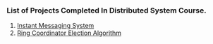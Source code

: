 ### List of Projects Completed In Distributed System Course.

1. [Instant Messaging System](https://github.com/srv89/Academic-Projects/tree/master/Distributed%20System/Instant%20Messaging%20App)
2. [Ring Coordinator Election Algorithm](https://github.com/srv89/Academic-Projects/tree/master/Distributed%20System/Ring%20Election%20Algo)

